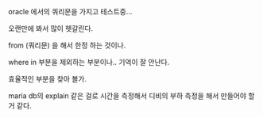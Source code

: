 oracle 에서의 쿼리문을 가지고 테스트중...

오랜만에 봐서 많이 헷갈린다. 

from (쿼리문) 을 해서 한정 하는 것이나.

where in 부분을 제외하는 부분이나.. 기억이 잘 안난다.

효율적인 부분을 찾아 볼가.

maria db의 explain 같은 걸로 시간을 측정해서 디비의 부하 측정을 해서 만들어야 할거 같다. 